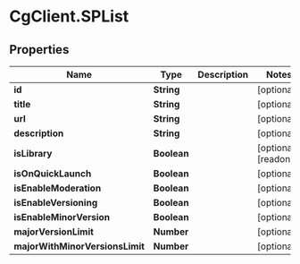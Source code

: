# CgClient.SPList

## Properties

Name | Type | Description | Notes
------------ | ------------- | ------------- | -------------
**id** | **String** |  | [optional] 
**title** | **String** |  | [optional] 
**url** | **String** |  | [optional] 
**description** | **String** |  | [optional] 
**isLibrary** | **Boolean** |  | [optional] [readonly] 
**isOnQuickLaunch** | **Boolean** |  | [optional] 
**isEnableModeration** | **Boolean** |  | [optional] 
**isEnableVersioning** | **Boolean** |  | [optional] 
**isEnableMinorVersion** | **Boolean** |  | [optional] 
**majorVersionLimit** | **Number** |  | [optional] 
**majorWithMinorVersionsLimit** | **Number** |  | [optional] 


